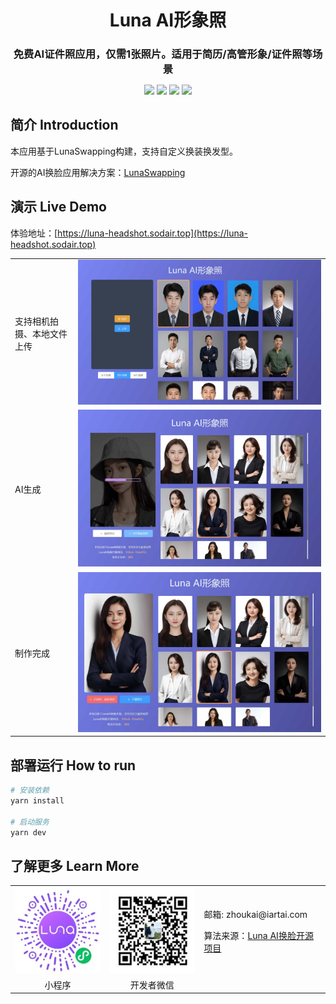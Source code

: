 <h1 align="center" style="margin: 10px 0 10px; font-weight: bold;">Luna AI形象照</h1>
<h3 align="center" style="margin-bottom: 10px;">免费AI证件照应用，仅需1张照片。适用于简历/高管形象/证件照等场景
</h3>
<p align="center">
<a href="#"><img src="https://img.shields.io/badge/Vue.js-3.4-4eb883"></a>
<a href="#"><img src="https://img.shields.io/badge/Tailwind-CSS-4ebef0"></a>
<a href="#"><img src="https://img.shields.io/badge/Vite-5-ffc018"></a>
<a href="#"><img src="https://img.shields.io/badge/Element Plus-2.7-409eff"></a>
</p>

## 简介 Introduction

本应用基于LunaSwapping构建，支持自定义换装换发型。

开源的AI换脸应用解决方案：[LunaSwapping](https://github.com/loxi-opensource/luna-swapping)

## 演示 Live Demo

体验地址：[https://luna-headshot.sodair.top](https://luna-headshot.sodair.top)

<table>
	<tr>
        <td width="20%">支持相机拍摄、本地文件上传</td>
        <td><img src="./doc/image/show-1_compressed.jpg"/></td>
    </tr>
	<tr>
        <td>AI生成</td>
        <td><img src="./doc/image/show-2_compressed.jpg"/></td>
    </tr>
	<tr>
        <td>制作完成</td>
        <td><img src="./doc/image/show-3_compressed.jpg"/></td>
    </tr>
</table>

## 部署运行 How to run

```bash
# 安装依赖
yarn install

# 启动服务
yarn dev
```

## 了解更多 Learn More

<table>
    <tr>
        <td width="30%">
            <img src="./doc/image/qrcode.jpg" alt="小程序演示"/>
        </td>
        <td width="30%">
        <img src="./doc/image/wechat-contact-crop.jpg" alt="qrcode"/>
        </td>
        <td>
            <p>邮箱: zhoukai@iartai.com</p>
            <p>
                算法来源：<a href="https://github.com/loxi-opensource/luna-swapping">Luna AI换脸开源项目</a>
            </p>
        </td>
    </tr>
    <tr>
        <td align="center">
            小程序
        </td>
        <td align="center">
            开发者微信
        </td>
    </tr>
</table>
